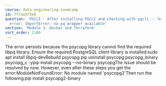```yaml
---
course: data-engineering-zoomcamp
id: 7f7aa5f5e6
question: 'PGCLI - After installing PGCLI and checking with pgcli -- help we get the
  error: ImportError: no pq wrapper available'
section: 'Module 1: Docker and Terraform'
sort_order: 1180
---
```


The error persists because the psycopg library cannot find the required libpq library. Ensure the required PostgreSQL client library is installed:sudo apt install libpq-devRebuild psycopg pip uninstall psycopg psycopg_binary psycopg_c -ypip install psycopg --no-binary psycopgThe issue should be resolved by now. However, even after these steps you get the error:ModuleNotFoundError: No module named 'psycopg2'Then run the following:pip install psycopg2-binary

